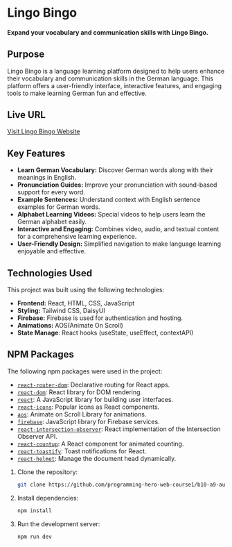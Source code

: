 # Lingo Bingo 
#### Expand your vocabulary and communication skills with Lingo Bingo.

## Purpose
Lingo Bingo is a language learning platform designed to help users enhance their vocabulary and communication skills in the German language. This platform offers a user-friendly interface, interactive features, and engaging tools to make learning German fun and effective.

## Live URL
[Visit Lingo Bingo Website](https://lingo-bingo-f29de.web.app/)

## Key Features
- **Learn German Vocabulary:** Discover German words along with their meanings in English.
- **Pronunciation Guides:** Improve your pronunciation with sound-based support for every word.
- **Example Sentences:** Understand context with English sentence examples for German words.
- **Alphabet Learning Videos:** Special videos to help users learn the German alphabet easily.
- **Interactive and Engaging:** Combines video, audio, and textual content for a comprehensive learning experience.
- **User-Friendly Design:** Simplified navigation to make language learning enjoyable and effective.

## Technologies Used
This project was built using the following technologies:
- **Frontend:** React, HTML, CSS, JavaScript
- **Styling:** Tailwind CSS, DaisyUI
- **Firebase:** Firebase is used for authentication and hosting.
- **Animations:** AOS(Animate On Scroll)
- **State Manage**: React hooks (useState, useEffect, contextAPI)
  
## NPM Packages
The following npm packages were used in the project:
- [`react-router-dom`](https://www.npmjs.com/package/react-router-dom): Declarative routing for React apps.
- [`react-dom`](https://www.npmjs.com/package/react-dom): React library for DOM rendering.
- [`react`](https://www.npmjs.com/package/react): A JavaScript library for building user interfaces.
- [`react-icons`](https://www.npmjs.com/package/react-icons): Popular icons as React components.
- [`aos`](https://www.npmjs.com/package/aos): Animate on Scroll Library for animations.
- [`firebase`](https://www.npmjs.com/package/firebase): JavaScript library for Firebase services.
- [`react-intersection-observer`](https://www.npmjs.com/package/react-intersection-observer): React implementation of the Intersection Observer API.
- [`react-countup`](https://www.npmjs.com/package/react-countup): A React component for animated counting.
- [`react-toastify`](https://www.npmjs.com/package/react-toastify): Toast notifications for React.
- [`react-helmet`](https://www.npmjs.com/package/react-helmet): Manage the document head dynamically.

1. Clone the repository:
   ```bash
   git clone https://github.com/programming-hero-web-course1/b10-a9-authentication-Jakaria030.git

2. Install dependencies:
   ```bash
   npm install
3. Run the development server:
    ```bash
    npm run dev

